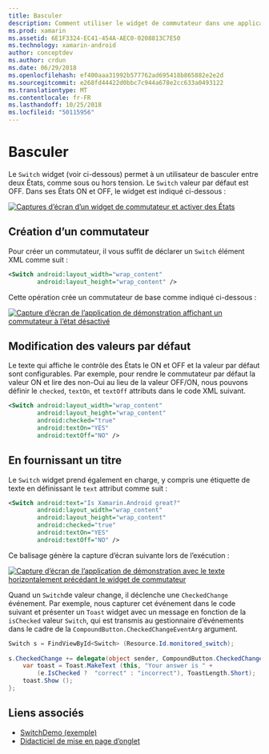 ```yaml
---
title: Basculer
description: Comment utiliser le widget de commutateur dans une application Xamarin.Android
ms.prod: xamarin
ms.assetid: 6E1F3324-EC41-454A-AEC0-0208813C7E50
ms.technology: xamarin-android
author: conceptdev
ms.author: crdun
ms.date: 06/29/2018
ms.openlocfilehash: ef400aaa31992b577762ad695418b865882e2e2d
ms.sourcegitcommit: e268fd44422d0bbc7c944a678e2cc633a0493122
ms.translationtype: MT
ms.contentlocale: fr-FR
ms.lasthandoff: 10/25/2018
ms.locfileid: "50115956"
---
```

# <a name="switch"></a>Basculer

Le `Switch` widget (voir ci-dessous) permet à un utilisateur de basculer entre deux États, comme sous ou hors tension. Le `Switch` valeur par défaut est OFF. Dans ses États ON et OFF, le widget est indiqué ci-dessous :

[![Captures d’écran d’un widget de commutateur et activer des États](switch-images/16-switch-onoff.png)](switch-images/16-switch-onoff.png#lightbox)


## <a name="creating-a-switch"></a>Création d’un commutateur

Pour créer un commutateur, il vous suffit de déclarer un `Switch` élément XML comme suit :

```xml
<Switch android:layout_width="wrap_content"
        android:layout_height="wrap_content" />
```

Cette opération crée un commutateur de base comme indiqué ci-dessous :

[![Capture d’écran de l’application de démonstration affichant un commutateur à l’état désactivé](switch-images/07-switch.png)](switch-images/07-switch.png#lightbox)


## <a name="changing-default-values"></a>Modification des valeurs par défaut

Le texte qui affiche le contrôle des États le ON et OFF et la valeur par défaut sont configurables. Par exemple, pour rendre le commutateur par défaut la valeur ON et lire des non-Oui au lieu de la valeur OFF/ON, nous pouvons définir le `checked`, `textOn`, et `textOff` attributs dans le code XML suivant.

```xml
<Switch android:layout_width="wrap_content"
        android:layout_height="wrap_content"
        android:checked="true"
        android:textOn="YES"
        android:textOff="NO" />
```



## <a name="providing-a-title"></a>En fournissant un titre

Le `Switch` widget prend également en charge, y compris une étiquette de texte en définissant le `text` attribut comme suit :

```xml
<Switch android:text="Is Xamarin.Android great?"
        android:layout_width="wrap_content"
        android:layout_height="wrap_content"
        android:checked="true"
        android:textOn="YES"
        android:textOff="NO" />
```

Ce balisage génère la capture d’écran suivante lors de l’exécution :

[![Capture d’écran de l’application de démonstration avec le texte horizontalement précédant le widget de commutateur](switch-images/08-switch.png)](switch-images/08-switch.png#lightbox)

Quand un `Switch`de valeur change, il déclenche une `CheckedChange` événement.
Par exemple, nous capturer cet événement dans le code suivant et présenter un `Toast` widget avec un message en fonction de la `isChecked` valeur `Switch`, qui est transmis au gestionnaire d’événements dans le cadre de la `CompoundButton.CheckedChangeEventArg` argument.

```csharp
Switch s = FindViewById<Switch> (Resource.Id.monitored_switch);
           
s.CheckedChange += delegate(object sender, CompoundButton.CheckedChangeEventArgs e) {
    var toast = Toast.MakeText (this, "Your answer is " +
        (e.IsChecked ?  "correct" : "incorrect"), ToastLength.Short);
    toast.Show ();
};
```


## <a name="related-links"></a>Liens associés

- [SwitchDemo (exemple)](https://developer.xamarin.com/samples/monodroid/SwitchDemo/)
- [Didacticiel de mise en page d’onglet](~/android/user-interface/layouts/tab-layout/index.md)
